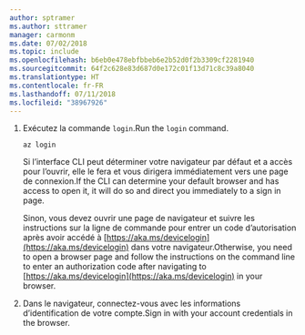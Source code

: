 ```yaml
---
author: sptramer
ms.author: sttramer
manager: carmonm
ms.date: 07/02/2018
ms.topic: include
ms.openlocfilehash: b6eb0e478ebfbbeb6e2b52d0f2b3309cf2281940
ms.sourcegitcommit: 64f2c628e83d687d0e172c01f13d71c8c39a8040
ms.translationtype: HT
ms.contentlocale: fr-FR
ms.lasthandoff: 07/11/2018
ms.locfileid: "38967926"
---
```

1. <span data-ttu-id="8ed45-101">Exécutez la commande `login`.</span><span class="sxs-lookup"><span data-stu-id="8ed45-101">Run the `login` command.</span></span>

    ```azurecli-interactive
    az login
    ```

    <span data-ttu-id="8ed45-102">Si l’interface CLI peut déterminer votre navigateur par défaut et a accès pour l’ouvrir, elle le fera et vous dirigera immédiatement vers une page de connexion.</span><span class="sxs-lookup"><span data-stu-id="8ed45-102">If the CLI can determine your default browser and has access to open it, it will do so and direct you  immediately to a sign in page.</span></span>

    <span data-ttu-id="8ed45-103">Sinon, vous devez ouvrir une page de navigateur et suivre les instructions sur la ligne de commande pour entrer un code d’autorisation après avoir accédé à [https://aka.ms/devicelogin](https://aka.ms/devicelogin) dans votre navigateur.</span><span class="sxs-lookup"><span data-stu-id="8ed45-103">Otherwise, you need to open a browser page and follow the instructions on the command line to enter an  authorization code after navigating to [https://aka.ms/devicelogin](https://aka.ms/devicelogin) in your browser.</span></span>

2. <span data-ttu-id="8ed45-104">Dans le navigateur, connectez-vous avec les informations d’identification de votre compte.</span><span class="sxs-lookup"><span data-stu-id="8ed45-104">Sign in with your account credentials in the browser.</span></span>